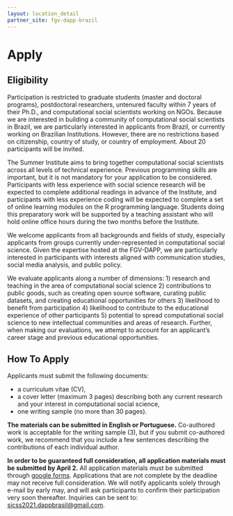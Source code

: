 ```yaml
---
layout: location_detail
partner_site: fgv-dapp-brazil
---
```


# Apply

## Eligibility

Participation is restricted to graduate students (master and doctoral programs), postdoctoral researchers, untenured faculty within 7 years of their Ph.D., and computational social scientists working on NGOs. Because we are interested in building a community of computational social scientists in Brazil, we are particularly interested in applicants from Brazil, or currently working on Brazilian Institutions. However, there are no restrictions based on citizenship, country of study, or country of employment. About 20 participants will be invited.

The Summer Institute aims to bring together computational social scientists across all levels of technical experience. Previous programming skills are important, but it is not mandatory for your application to be considered. Participants with less experience with social science research will be expected to complete additional readings in advance of the Institute, and participants with less experience coding will be expected to complete a set of online learning modules on the R programming language. Students doing this preparatory work will be supported by a teaching assistant who will hold online office hours during the two months before the Institute.

We welcome applicants from all backgrounds and fields of study, especially applicants from groups currently under-represented in computational social science. Given the expertise hosted at the FGV-DAPP, we are particularly interested in participants with interests aligned with communication studies, social media analysis, and public policy. 

We evaluate applicants along a number of dimensions: 1) research and teaching in the area of computational social science 2) contributions to public goods, such as creating open source software, curating public datasets, and creating educational opportunities for others 3) likelihood to benefit from participation 4) likelihood to contribute to the educational experience of other participants 5) potential to spread computational social science to new intellectual communities and areas of research. Further, when making our evaluations, we attempt to account for an applicant’s career stage and previous educational opportunities.

## How To Apply

Applicants must submit the following documents: 

-  a curriculum vitae (CV),
-  a cover letter (maximum 3 pages) describing both any current research and your interest in computational social science,
-  one writing sample (no more than 30 pages).

**The materials can be submitted in English or Portuguese.**  Co-authored work is acceptable for the writing sample (3), but if you submit co-authored work, we recommend that you include a few sentences describing the contributions of each individual author. 

**In order to be guaranteed full consideration, all application materials must be submitted by April 2.**  All application materials must be submitted through [google forms](https://docs.google.com/forms/d/e/1FAIpQLSc63DNHCr4MVOdfOmKNyIod8SAdHn6CHjx3rkr8dXK8k7Ontg/viewform). Applications that are not complete by the deadline may not receive full consideration. We will notify applicants solely through e-mail by early may, and will ask participants to confirm their participation very soon thereafter.
Inquiries can be sent to:  sicss2021.dappbrasil@gmail.com.
